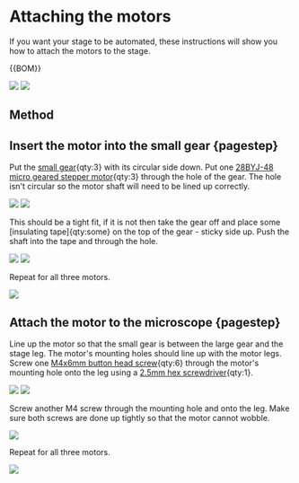 # Attaching the motors
If you want your stage to be automated, these instructions will show you how to attach the motors to the stage.

{{BOM}}

[small gear]: ../models/small_gears.stl "{cat: 3DPrinted, note: All three gears are in the one file.}"
[28BYJ-48 micro geared stepper motor]: ../components/motor.md "{cat:part}"
[electrical tape]: "{cat:part}"
[M4x6mm button head screw]: "{cat:part}"

[2.5mm hex screwdriver]: "{cat:tool}"

![](../images/attaching_the_motors/non_printed_parts.jpg)
![](../images/attaching_the_motors/printed_parts.jpg)

## Method

## Insert the motor into the small gear {pagestep}
Put the [small gear]{qty:3} with its circular side down. Put one [28BYJ-48 micro geared stepper motor]{qty:3} through the hole of the gear.  The hole isn't circular so the motor shaft will need to be lined up correctly.  

![](../images/attaching_the_motors/motor_and_gear.jpg)
![](../images/attaching_the_motors/gear_on_motor.jpg)

This should be a tight fit, if it is not then take the gear off and place some [insulating tape]{qty:some} on the top of the gear - sticky side up. Push the shaft into the tape and through the hole.

![](../images/attaching_the_motors/motor_and_gear_and_tape.jpg)
![](../images/attaching_the_motors/gear_on_motor_and_tape.jpg)

Repeat for all three motors.

![](../images/attaching_the_motors/gear_on_motor_all.jpg)

## Attach the motor to the microscope {pagestep}

Line up the motor so that the small gear is between the large gear and the stage leg. The motor's mounting holes should line up with the motor legs. Screw one [M4x6mm button head screw]{qty:6} through the motor's mounting hole onto the leg using a [2.5mm hex screwdriver]{qty:1}.

![](../images/attaching_the_motors/motor_in_position.jpg)
![](../images/attaching_the_motors/motor_in_position_close_up.jpg)

Screw another M4 screw through the mounting hole and onto the leg.  Make sure both screws are done up tightly so that the motor cannot wobble.

![](../images/attaching_the_motors/motor_both_screws.jpg)

Repeat for all three motors.

![](../images/attaching_the_motors/motor_screwed_all_top.jpg)
